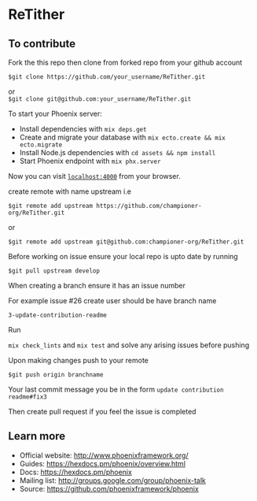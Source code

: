 # ReTither
## To contribute
Fork the this repo then clone from forked repo from your github account 

```$git clone https://github.com/your_username/ReTither.git```  

or   
```$git clone git@github.com:your_username/ReTither.git```


To start your Phoenix server:

  * Install dependencies with `mix deps.get`
  * Create and migrate your database with `mix ecto.create && mix ecto.migrate`
  * Install Node.js dependencies with `cd assets && npm install` 
  * Start Phoenix endpoint with `mix phx.server`

Now you can visit [`localhost:4000`](http://localhost:4000) from your browser.

create remote with name upstream i.e 

```$git remote add upstream https://github.com/championer-org/ReTither.git```

 or

```$git remote add upstream git@github.com:championer-org/ReTither.git```

Before working on issue ensure your local repo is upto date by running

```$git pull upstream develop```

When creating a branch ensure it has an issue number

For example issue #26 create user should be have branch name

`3-update-contribution-readme`

Run 

```mix check_lints``` and    ```mix test```  and solve any arising issues before pushing

Upon making changes push to your remote 

```$git push origin branchname```

Your last commit message you be in the form `update contribution readme#fix3`

Then create pull request if you feel the issue is completed


## Learn more

  * Official website: http://www.phoenixframework.org/
  * Guides: https://hexdocs.pm/phoenix/overview.html
  * Docs: https://hexdocs.pm/phoenix
  * Mailing list: http://groups.google.com/group/phoenix-talk
  * Source: https://github.com/phoenixframework/phoenix
